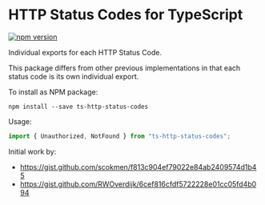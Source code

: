 # HTTP Status Codes for TypeScript
[![npm version](https://badge.fury.io/js/ts-http-status-codes.svg)](https://badge.fury.io/js/ts-http-status-codes)

Individual exports for each HTTP Status Code.

This package differs from other previous implementations in that each status code is its own individual export.

To install as NPM package:
```
npm install --save ts-http-status-codes
```

Usage: 
```typescript
import { Unauthorized, NotFound } from "ts-http-status-codes";
```

Initial work by:
* https://gist.github.com/scokmen/f813c904ef79022e84ab2409574d1b45
* https://gist.github.com/RWOverdijk/6cef816cfdf5722228e01cc05fd4b094
